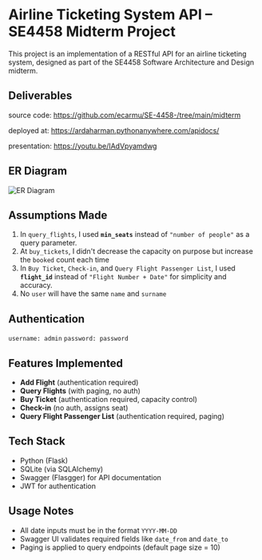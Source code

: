 
# Airline Ticketing System API – SE4458 Midterm Project

This project is an implementation of a RESTful API for an airline ticketing system, designed as part of the SE4458 Software Architecture and Design midterm.



## Deliverables
source code:  https://github.com/ecarmu/SE-4458-/tree/main/midterm

deployed at:  https://ardaharman.pythonanywhere.com/apidocs/

presentation: https://youtu.be/IAdVpyamdwg


## ER Diagram
![ER Diagram](https://github.com/ecarmu/SE-4458-/blob/main/midterm/ER_diagram.png)
    

## Assumptions Made

1. In `query_flights`, I used **`min_seats`** instead of `"number of people"` as a query parameter.
2. At `buy_tickets`, I didn't decrease the capacity on purpose but increase the `booked` count each time
3. In `Buy Ticket`, `Check-in`, and `Query Flight Passenger List`, I used **`flight_id`** instead of `"Flight Number + Date"` for simplicity and accuracy.
4. No `user` will have the same `name` and `surname`





## Authentication
   `username: admin`
   `password: password`


## Features Implemented

- **Add Flight** (authentication required)
- **Query Flights** (with paging, no auth)
- **Buy Ticket** (authentication required, capacity control)
- **Check-in** (no auth, assigns seat)
- **Query Flight Passenger List** (authentication required, paging)

## Tech Stack

- Python (Flask)
- SQLite (via SQLAlchemy)
- Swagger (Flasgger) for API documentation
- JWT for authentication

## Usage Notes

- All date inputs must be in the format `YYYY-MM-DD`
- Swagger UI validates required fields like `date_from` and `date_to`
- Paging is applied to query endpoints (default page size = 10)

